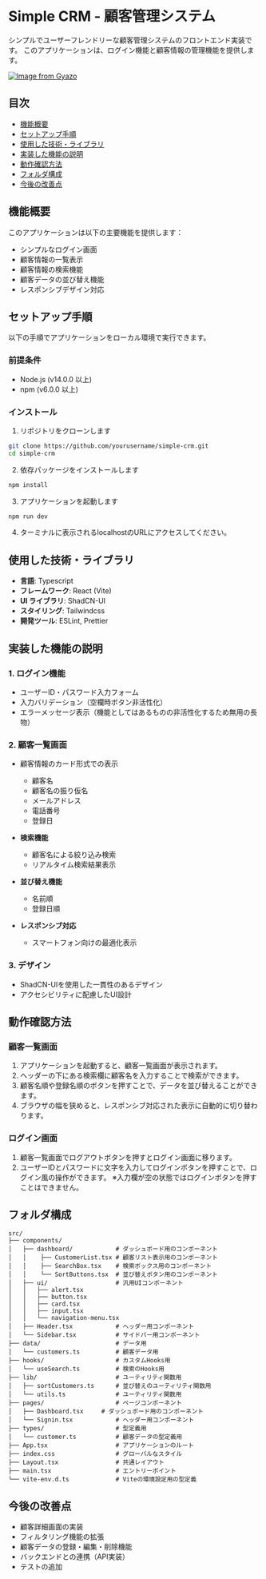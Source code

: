 # Simple CRM - 顧客管理システム

シンプルでユーザーフレンドリーな顧客管理システムのフロントエンド実装です。
このアプリケーションは、ログイン機能と顧客情報の管理機能を提供します。

[![Image from Gyazo](https://i.gyazo.com/8d29ede9ffadbb4c47eccf0ea8ce2721.png)](https://gyazo.com/8d29ede9ffadbb4c47eccf0ea8ce2721)

## 目次

- [機能概要](#機能概要)
- [セットアップ手順](#セットアップ手順)
- [使用した技術・ライブラリ](#使用した技術ライブラリ)
- [実装した機能の説明](#実装した機能の説明)
- [動作確認方法](#動作確認方法)
- [フォルダ構成](#フォルダ構成)
- [今後の改善点](#今後の改善点)

## 機能概要

このアプリケーションは以下の主要機能を提供します：

- シンプルなログイン画面
- 顧客情報の一覧表示
- 顧客情報の検索機能
- 顧客データの並び替え機能
- レスポンシブデザイン対応

## セットアップ手順

以下の手順でアプリケーションをローカル環境で実行できます。

### 前提条件

- Node.js (v14.0.0 以上)
- npm (v6.0.0 以上)

### インストール

1. リポジトリをクローンします

```bash
git clone https://github.com/yourusername/simple-crm.git
cd simple-crm
```

2. 依存パッケージをインストールします

```bash
npm install
```

3. アプリケーションを起動します

```bash
npm run dev
```

4. ターミナルに表示されるlocalhostのURLにアクセスしてください。


## 使用した技術・ライブラリ

- **言語**: Typescript
- **フレームワーク**: React (Vite)
- **UI ライブラリ**: ShadCN-UI
- **スタイリング**: Tailwindcss
- **開発ツール**: ESLint, Prettier

## 実装した機能の説明

### 1. ログイン機能

- ユーザーID・パスワード入力フォーム
- 入力バリデーション（空欄時ボタン非活性化）
- エラーメッセージ表示（機能としてはあるものの非活性化するため無用の長物）

### 2. 顧客一覧画面

- 顧客情報のカード形式での表示
  - 顧客名
  - 顧客名の振り仮名
  - メールアドレス
  - 電話番号
  - 登録日

- **検索機能**
  - 顧客名による絞り込み検索
  - リアルタイム検索結果表示
- **並び替え機能**
  - 名前順
  - 登録日順
- **レスポンシブ対応**
  - スマートフォン向けの最適化表示

### 3. デザイン

- ShadCN-UIを使用した一貫性のあるデザイン
- アクセシビリティに配慮したUI設計

## 動作確認方法

### 顧客一覧画面

1. アプリケーションを起動すると、顧客一覧画面が表示されます。
2. ヘッダーの下にある検索欄に顧客名を入力することで検索ができます。
3. 顧客名順や登録名順のボタンを押すことで、データを並び替えることができます。
4. ブラウザの幅を狭めると、レスポンシブ対応された表示に自動的に切り替わります。

### ログイン画面

1. 顧客一覧画面でログアウトボタンを押すとログイン画面に移ります。
2. ユーザーIDとパスワードに文字を入力してログインボタンを押すことで、ログイン風の操作ができます。
※入力欄が空の状態ではログインボタンを押すことはできません。

## フォルダ構成

```
src/
├── components/
│   ├── dashboard/            # ダッシュボード用のコンポーネント
│   │    ├── CustomerList.tsx # 顧客リスト表示用のコンポーネント
│   │    ├── SearchBox.tsx    # 検索ボックス用のコンポーネント
│   │    └── SortButtons.tsx  # 並び替えボタン用のコンポーネント
│   ├── ui/                   # 汎用UIコンポーネント
│   │   ├── alert.tsx
│   │   ├── button.tsx
│   │   ├── card.tsx
│   │   ├── input.tsx
│   │   └── navigation-menu.tsx
│   ├── Header.tsx            # ヘッダー用コンポーネント
│   └── Sidebar.tsx           # サイドバー用コンポーネント
├── data/                     # データ用
│   └── customers.ts          # 顧客データ用
├── hooks/                    # カスタムHooks用
│   └── useSearch.ts          # 検索のHooks用
├── lib/                      # ユーティリティ関数用
│   ├── sortCustomers.ts      # 並び替えのユーティリティ関数用
│   └── utils.ts              # ユーティリティ関数用
├── pages/                    # ページコンポーネント
│   ├── Dashboard.tsx     # ダッシュボード用のコンポーネント
│   └── Signin.tsx            # ヘッダー用コンポーネント
├── types/                    # 型定義用
│   └── customer.ts           # 顧客データの型定義用
├── App.tsx                   # アプリケーションのルート
├── index.css                 # グローバルなスタイル
├── Layout.tsx                # 共通レイアウト
├── main.tsx                  # エントリーポイント
└── vite-env.d.ts             # Viteの環境設定用の型定義
```

## 今後の改善点

- 顧客詳細画面の実装
- フィルタリング機能の拡張
- 顧客データの登録・編集・削除機能
- バックエンドとの連携（API実装）
- テストの追加
